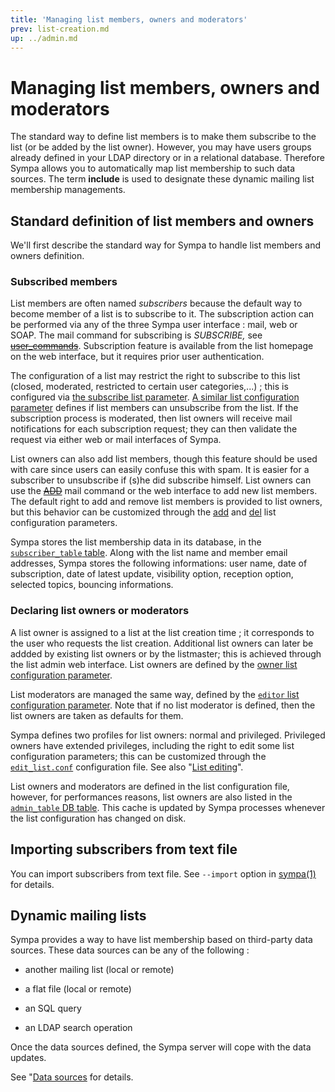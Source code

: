 ```yaml
---
title: 'Managing list members, owners and moderators'
prev: list-creation.md
up: ../admin.md
---
```


Managing list members, owners and moderators
============================================

The standard way to define list members is to make them subscribe to the list (or be added by the list owner). However, you may have users groups already defined in your LDAP directory or in a relational database. Therefore Sympa allows you to automatically map list membership to such data sources. The term **include** is used to designate these dynamic mailing list membership managements.

Standard definition of list members and owners
----------------------------------------------

We'll first describe the standard way for Sympa to handle list members and owners definition.

### Subscribed members

List members are often named *subscribers* because the default way to become member of a list is to subscribe to it. The subscription action can be performed via any of the three Sympa user interface : mail, web or SOAP. The mail command for subscribing is *SUBSCRIBE,* see ~~[user_commands](../mail-commands.md#user_commands)~~. Subscription feature is available from the list homepage on the web interface, but it requires prior user authentication.

The configuration of a list may restrict the right to subscribe to this list (closed, moderated, restricted to certain user categories,...) ; this is configured via [the subscribe list parameter](/gpldoc/man/list_config.5.html#subscribe). [A similar list configuration parameter](/gpldoc/man/list_config.5.html#unsubscribe) defines if list members can unsubscribe from the list. If the subscription process is moderated, then list owners will receive mail notifications for each subscription request; they can then validate the request via either web or mail interfaces of Sympa.

List owners can also add list members, though this feature should be used with care since users can easily confuse this with spam. It is easier for a subscriber to unsubscribe if (s)he did subscribe himself. List owners can use the ~~[ADD](../mail-commands.md#owner_commands)~~ mail command or the web interface to add new list members. The default right to add and remove list members is provided to list owners, but this behavior can be customized through the [add](/gpldoc/man/list_config.5.html#add) and [del](/gpldoc/man/list_config.5.html#del) list configuration parameters.

Sympa stores the list membership data in its database, in the [`subscriber_table` table](/gpldoc/man/sympa_database.5.html#subscriber_table). Along with the list name and member email addresses, Sympa stores the following informations: user name, date of subscription, date of latest update, visibility option, reception option, selected topics, bouncing informations.

### Declaring list owners or moderators

A list owner is assigned to a list at the list creation time ; it corresponds to the user who requests the list creation. Additional list owners can later be addded by existing list owners or by the listmaster; this is achieved through the list admin web interface. List owners are defined by the [owner list configuration parameter](/gpldoc/man/list_config.5.html#owner).

List moderators are managed the same way, defined by the [`editor` list configuration parameter](/gpldoc/man/list_config.5.html#editor). Note that if no list moderator is defined, then the list owners are taken as defaults for them.

Sympa defines two profiles for list owners: normal and privileged. Privileged owners have extended privileges, including the right to edit some list configuration parameters; this can be customized through the [`edit_list.conf`](/gpldoc/man/edit_list.conf.5.html) configuration file.
See also "[List editing](list-creation.md#list-editing)".

List owners and moderators are defined in the list configuration file, however, for performances reasons, list owners are also listed in the [`admin_table` DB table](/gpldoc/man/sympa_database.5.html#admin_table). This cache is updated by Sympa processes whenever the list configuration has changed on disk.

Importing subscribers from text file
------------------------------------

You can import subscribers from text file.  See `--import` option in [sympa(1)](/gpldoc/man/symap.1.html) for details.

Dynamic mailing lists
---------------------

Sympa provides a way to have list membership based on third-party data sources. These data sources can be any of the following :

  - another mailing list (local or remote)

  - a flat file (local or remote)

  - an SQL query

  - an LDAP search operation

Once the data sources defined, the Sympa server will cope with the data updates.

See "[Data sources](../customize/data-sources.md) for details.

